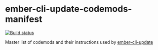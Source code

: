# ember-cli-update-codemods-manifest

[![Build status](https://ci.appveyor.com/api/projects/status/h4qxyasxo2nsrd10/branch/master?svg=true)](https://ci.appveyor.com/project/embercli/ember-cli-update-codemods-manifest/branch/master)

Master list of codemods and their instructions used by [ember-cli-update](https://github.com/ember-cli/ember-cli-update)
